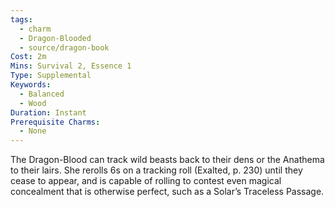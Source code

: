 ```yaml
---
tags:
  - charm
  - Dragon-Blooded
  - source/dragon-book
Cost: 2m
Mins: Survival 2, Essence 1
Type: Supplemental
Keywords:
  - Balanced
  - Wood
Duration: Instant
Prerequisite Charms:
  - None
---
```

The Dragon-Blood can track wild beasts back to their dens or the Anathema to their lairs. She rerolls 6s on a tracking roll (Exalted, p. 230) until they cease to appear, and is capable of rolling to contest even magical concealment that is otherwise perfect, such as a Solar’s Traceless Passage.